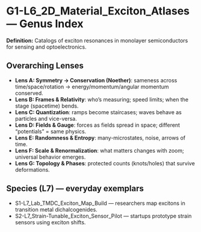 # G1-L6_2D_Material_Exciton_Atlases — Genus Index
**Definition:** Catalogs of exciton resonances in monolayer semiconductors for sensing and optoelectronics.
## Overarching Lenses

- **Lens A: Symmetry -> Conservation (Noether)**: sameness across time/space/rotation → energy/momentum/angular momentum conserved.
- **Lens B: Frames & Relativity**: who’s measuring; speed limits; when the stage (spacetime) bends.
- **Lens C: Quantization**: ramps become staircases; waves behave as particles and vice-versa.
- **Lens D: Fields & Gauge**: forces as fields spread in space; different “potentials” = same physics.
- **Lens E: Randomness & Entropy**: many-microstates, noise, arrows of time.
- **Lens F: Scale & Renormalization**: what matters changes with zoom; universal behavior emerges.
- **Lens G: Topology & Phases**: protected counts (knots/holes) that survive deformations.

## Species (L7) — everyday exemplars
- S1-L7_Lab_TMDC_Exciton_Map_Build — researchers map excitons in transition metal dichalcogenides.
- S2-L7_Strain-Tunable_Exciton_Sensor_Pilot — startups prototype strain sensors using exciton shifts.
